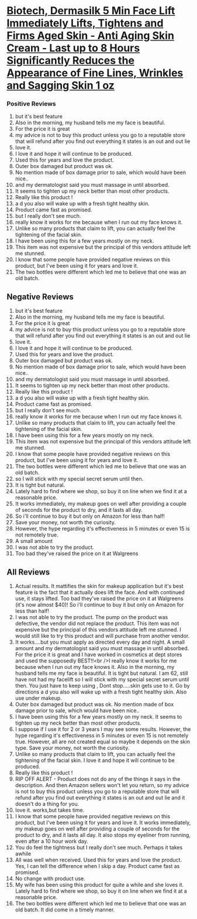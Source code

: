 # [Biotech, Dermasilk 5 Min Face Lift Immediately Lifts, Tightens and Firms Aged Skin - Anti Aging Skin Cream - Last up to 8 Hours Significantly Reduces the Appearance of Fine Lines, Wrinkles and Sagging Skin 1 oz](https://products.checkmycream.com/products/Biotech-Dermasilk-5-Min-Face-Lift-Immediately-Lifts-Tightens-and-Firms-Aged-Skin-Anti-Aging-Skin-Cream-Last-up-to-8-Hours-Significantly-Reduces-the-Appearance-of-Fine-Lines-Wrinkles-and-Sagging-Skin-1-oz.html)

### Positive Reviews

<ol>
      <li>but it&#x27;s best feature</li>
      <li>Also in the morning, my husband tells me my face is beautiful.  </li>
      <li>For the price it is great</li>
      <li>my advice is not to buy this product unless you go to a reputable store that will refund after you find out everything it states is an out and out lie</li>
      <li>love it.</li>
      <li>I love it and hope it will continue to be produced.</li>
      <li>Used this for years and love the product.</li>
      <li>Outer box damaged but product was ok.</li>
      <li>No mention made of box damage prior to sale, which would have been nice..</li>
      <li>and my dermatologist said you must massage in until absorbed.  </li>
      <li>It seems to tighten up my neck better than most other products.</li>
      <li>Really like this product !</li>
      <li>a d you also will wake up with a fresh tight healthy skin.  </li>
      <li>Product came fast as promised.</li>
      <li>but I really don&#x27;t see much.</li>
      <li>really know it works for me because when I run out my face knows it.  </li>
      <li>Unlike so many products that claim to lift, you can actually feel the tightening of the facial skin.  </li>
      <li>I have been using this for a few years mostly on my neck.  </li>
      <li>This item was not expensive but the principal of this vendors attitude left me stunned.</li>
      <li>I know that some people have provided negative reviews on this product, but I&#x27;ve been using it for years and love it.  </li>
      <li>The two bottles were different which led me to believe that one was an old batch.</li>
</ol>


<h2>Negative Reviews</h2>
<ol>
<li> but it&#x27;s best feature</li>
<li> Also in the morning, my husband tells me my face is beautiful.  </li>
<li> For the price it is great</li>
<li> my advice is not to buy this product unless you go to a reputable store that will refund after you find out everything it states is an out and out lie</li>
<li> love it.</li>
<li> I love it and hope it will continue to be produced.</li>
<li> Used this for years and love the product.</li>
<li> Outer box damaged but product was ok.</li>
<li> No mention made of box damage prior to sale, which would have been nice..</li>
<li> and my dermatologist said you must massage in until absorbed.  </li>
<li> It seems to tighten up my neck better than most other products.</li>
<li> Really like this product !</li>
<li> a d you also will wake up with a fresh tight healthy skin.  </li>
<li> Product came fast as promised.</li>
<li> but I really don&#x27;t see much.</li>
<li> really know it works for me because when I run out my face knows it.  </li>
<li> Unlike so many products that claim to lift, you can actually feel the tightening of the facial skin.  </li>
<li> I have been using this for a few years mostly on my neck.  </li>
<li> This item was not expensive but the principal of this vendors attitude left me stunned.</li>
<li> I know that some people have provided negative reviews on this product, but I&#x27;ve been using it for years and love it.  </li>
<li> The two bottles were different which led me to believe that one was an old batch.</li>
<li> so I will stick with my special secret serum until then.  </li>
<li> It is tight but natural.  </li>
<li> Lately hard to find where we shop, so buy it on line when we find it at a reasonable price.</li>
<li> It works immediately, my makeup goes on well after providing a couple of seconds for the product to dry, and it lasts all day.  </li>
<li> So i&#x27;ll continue to buy it but only on Amazon for less than half!</li>
<li> Save your money, not worth the curiosity.</li>
<li> However, the hype regarding it&#x27;s effectiveness in 5 minutes or even 15 is not remotely true.  </li>
<li> A small amount</li>
<li> I was not able to try the product.</li>
<li> Too bad they&#x27;ve raised the price on it at Walgreens</li>
</ol>

<h2>All Reviews</h2>

<ol>
    <li> Actual results.  It mattifies the skin for makeup application but it&#x27;s best feature is the fact that it actually does lift the face.  And with continued use, it stays lifted.  Too bad they&#x27;ve raised the price on it at Walgreens (it&#x27;s now almost $40)!  So i&#x27;ll continue to buy it but only on Amazon for less than half!</li>
    <li> I was not able to try the product. The pump on the product was defective, the vendor did not replace the product. This item was not expensive but the principal of this vendors attitude left me stunned. I would still like to try this product and will purchase from another vendor.</li>
    <li> It works....but you must apply as directed every day and night.  A small amount and my dermatologist said you must massage in until absorbed.  For the price it is great and I have worked in cosmetics at dept stores and used the supposedly BEST!!&lt;br /&gt;I really know it works for me because when I run out my face knows it.  Also in the morning, my husband tells me my face is beautiful.  It is tight but natural.  I am 62, still have not had my facelift so I will stick with my special secret serum until then.  You just have to keep using , Dont stop.....skin gets use to it.  Go by directions a d you also will wake up with a fresh tight healthy skin.  Also use under makeup.</li>
    <li> Outer box damaged but product was ok. No mention made of box damage prior to sale, which would have been nice..</li>
    <li> I have been using this for a few years mostly on my neck.  It seems to tighten up my neck better than most other products.</li>
    <li> I suppose if I use it for 2 or 3 years I may see some results.  However, the hype regarding it&#x27;s effectiveness in 5 minutes or even 15 is not remotely true.  However, all are not created equal so maybe it depends on the skin type.  Save your money, not worth the curiosity.</li>
    <li> Unlike so many products that claim to lift, you can actually feel the tightening of the facial skin.  I love it and hope it will continue to be produced.</li>
    <li> Really like this product !</li>
    <li> RIP OFF ALERT - Product does not do any of the things it says in the description.  And then Amazon sellers won&#x27;t let you return, so my advice is not to buy this product unless you go to a reputable store that will refund after you find out everything it states is an out and out lie and it doesn&#x27;t do a thing for you.</li>
    <li> love it. works,but takes time.</li>
    <li> I know that some people have provided negative reviews on this product, but I&#x27;ve been using it for years and love it.  It works immediately, my makeup goes on well after providing a couple of seconds for the product to dry, and it lasts all day.  It also stops my eyeliner from running, even after a 10 hour work day.</li>
    <li> You do feel the tightness but I really don&#x27;t see much. Perhaps it takes awhile</li>
    <li> All was well when received. Used this for years and love the product. Yes, I can tell the difference when I skip a day. Product came fast as promised.</li>
    <li> No change with product use.</li>
    <li> My wife has been using this product for quite a while and she loves it. Lately hard to find where we shop, so buy it on line when we find it at a reasonable price.</li>
    <li> The two bottles were different which led me to believe that one was an old batch. It did come in a timely manner.</li>
</ol>




